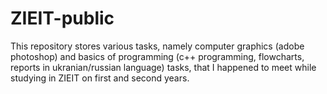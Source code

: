 # ZIEIT-public

This repository stores various tasks, namely computer graphics (adobe photoshop) and basics of programming (c++ programming, flowcharts, reports in ukranian/russian language) tasks, that I happened to meet while studying in ZIEIT on first and second years. 
